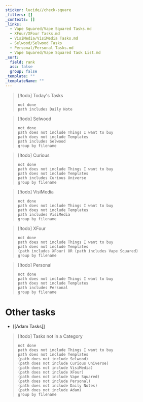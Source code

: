 ```yaml
---
sticker: lucide//check-square
_filters: []
_contexts: []
_links:
  - Vape Squared/Vape Squared Tasks.md
  - XFour/XFour Tasks.md
  - VisiMedia/VisiMedia Tasks.md
  - Selwood/Selwood Tasks
  - Personal/Personal Tasks.md
  - Vape Squared/Vape Squared Task List.md
_sort:
  field: rank
  asc: false
  group: false
_template: ""
_templateName: ""
---
```


> [!todo] Today's Tasks
> ``` tasks
> not done
> path includes Daily Note
> ```

> [!todo] Selwood
> ```tasks
> not done
> path does not include Things I want to buy
> path does not include Templates
> path includes Selwood
> group by filename
> ```

> [!todo] Curious
> ```tasks
> not done
> path does not include Things I want to buy
> path does not include Templates
> path includes Curious Universe
> group by filename
> ```

> [!todo] VisiMedia
> ```tasks
> not done
> path does not include Things I want to buy
> path does not include Templates
> path includes VisiMedia
> group by filename
> ```

> [!todo] XFour
> ```tasks
> not done
> path does not include Things I want to buy
> path does not include Templates
> (path includes XFour) OR (path includes Vape Squared)
> group by filename
> ```

> [!todo] Personal
> ```tasks
> not done
> path does not include Things I want to buy
> path does not include Templates
> path includes Personal
> group by filename
> ```

# Other tasks
- [[Adam Tasks]]

> [!todo] Tasks not in a Category
> ```tasks
> not done
> path does not include Things I want to buy
> path does not include Templates
> (path does not include Selwood)
> (path does not include Curious Universe)
> (path does not include VisiMedia)
> (path does not include XFour)
> (path does not include Vape Squared)
> (path does not include Personal)
> (path does not include Daily Notes)
> (path does not include Adam)
> group by filename
> ```
